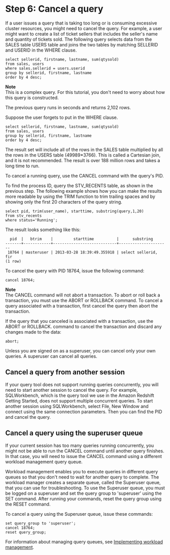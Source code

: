 # Step 6: Cancel a query<a name="cancel_query"></a>

If a user issues a query that is taking too long or is consuming excessive cluster resources, you might need to cancel the query\. For example, a user might want to create a list of ticket sellers that includes the seller's name and quantity of tickets sold\. The following query selects data from the SALES table USERS table and joins the two tables by matching SELLERID and USERID in the WHERE clause\.

```
select sellerid, firstname, lastname, sum(qtysold)
from sales, users
where sales.sellerid = users.userid
group by sellerid, firstname, lastname
order by 4 desc;
```

**Note**  
This is a complex query\. For this tutorial, you don't need to worry about how this query is constructed\.

The previous query runs in seconds and returns 2,102 rows\.

Suppose the user forgets to put in the WHERE clause\.

```
select sellerid, firstname, lastname, sum(qtysold)
from sales, users
group by sellerid, firstname, lastname
order by 4 desc;
```

The result set will include all of the rows in the SALES table multiplied by all the rows in the USERS table \(49989\*3766\)\. This is called a Cartesian join, and it is not recommended\. The result is over 188 million rows and takes a long time to run\.

To cancel a running query, use the CANCEL command with the query's PID\.

To find the process ID, query the STV\_RECENTS table, as shown in the previous step\. The following example shows how you can make the results more readable by using the TRIM function to trim trailing spaces and by showing only the first 20 characters of the query string\.

```
select pid, trim(user_name), starttime, substring(query,1,20) 
from stv_recents
where status='Running';
```

The result looks something like this:

```
  pid  |   btrim    |         starttime          |      substring
-------+------------+----------------------------+----------------------
 18764 | masteruser | 2013-03-28 18:39:49.355918 | select sellerid, fir
(1 row)
```

To cancel the query with PID 18764, issue the following command:

```
cancel 18764;
```

**Note**  
The CANCEL command will not abort a transaction\. To abort or roll back a transaction, you must use the ABORT or ROLLBACK command\. To cancel a query associated with a transaction, first cancel the query then abort the transaction\.

If the query that you canceled is associated with a transaction, use the ABORT or ROLLBACK\. command to cancel the transaction and discard any changes made to the data:

```
abort;
```

Unless you are signed on as a superuser, you can cancel only your own queries\. A superuser can cancel all queries\.

## Cancel a query from another session<a name="cancel_query-cancel-a-query-from-another-session"></a>

If your query tool does not support running queries concurrently, you will need to start another session to cancel the query\. For example, SQLWorkbench, which is the query tool we use in the Amazon Redshift Getting Started, does not support multiple concurrent queries\. To start another session using SQLWorkbench, select File, New Window and connect using the same connection parameters\. Then you can find the PID and cancel the query\.

## Cancel a query using the superuser queue<a name="cancel_query-cancel-a-query-using-the-superuser-queue"></a>

If your current session has too many queries running concurrently, you might not be able to run the CANCEL command until another query finishes\. In that case, you will need to issue the CANCEL command using a different workload management query queue\.

Workload management enables you to execute queries in different query queues so that you don't need to wait for another query to complete\. The workload manager creates a separate queue, called the Superuser queue, that you can use for troubleshooting\. To use the Superuser queue, you must be logged on a superuser and set the query group to 'superuser' using the SET command\. After running your commands, reset the query group using the RESET command\.

To cancel a query using the Superuser queue, issue these commands:

```
set query_group to 'superuser';
cancel 18764;
reset query_group;
```

For information about managing query queues, see [Implementing workload management](cm-c-implementing-workload-management.md)\.